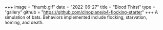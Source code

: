 +++
image = "thumb.gif"
date = "2022-06-27"
title = "Blood Thirst"
type = "gallery"
github = "https://github.com/dinoplane/p4-flocking-starter"
+++
A simulation of bats. Behaviors implemented include flocking, starvation, homing, and death.